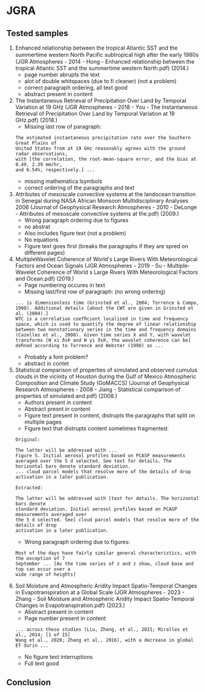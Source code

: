 # JGRA

## Tested samples

1. Enhanced relationship between the tropical Atlantic SST and the summertime western North Paciﬁc subtropical high after the early 1980s (JGR Atmospheres - 2014 - Hong - Enhanced relationship between the tropical Atlantic SST and the summertime western North.pdf) (2014.)
    - page number abrupts the text
    - alot of double whitspaces (due to fi cleaner) (not a problem)
    - correct paragraph ordering, all text good
    - abstract present in content 
2. The Instantaneous Retrieval of Precipitation Over Land by Temporal Variation at 19 GHz (JGR Atmospheres - 2018 - You - The Instantaneous Retrieval of Precipitation Over Land by Temporal Variation at 19 GHz.pdf) (2018.)
    - Missing last row of paragraph:
    ```
    The estimated instantaneous precipitation rate over the Southern Great Plains of
    United States from at 19 GHz reasonably agrees with the ground radar observations,
    with [the correlation, the root-mean-square error, and the bias at 0.49, 2.39 mm/hr, 
    and 6.54%, respectively.] ...
    ```
    - missing mathematica lsymbols
    - correct ordering of the paragraphs and text
3. Attributes of mesoscale convective systems at the landocean transition in Senegal during NASA African Monsoon Multidisciplinary Analyses 2006 (Journal of Geophysical Research Atmospheres - 2010 - DeLonge - Attributes of mesoscale convective systems at the.pdf) (2009.)
    - Wrong paragraph ordering due to figures
    - no abstrat
    - Also includes figure text (not a problem)
    - No equations 
    - Figure text goes first (breaks the paragraphs if they are spred on different pages)
4. MultipleWavelet Coherence of World's Large Rivers With Meteorological Factors and Ocean Signals (JGR Atmospheres - 2019 - Su - Multiple‐Wavelet Coherence of World s Large Rivers With Meteorological Factors and Ocean.pdf) (2019.)
    - Page numbering occures in text
    - Missing last/first row of paragraph: (no wrong ordering)
    ``` 
    ... is dimensionless time (Grinsted et al., 2004; Torrence & Compo, 1998). Additional details [about the CWT are given in Grinsted et al. (2004).]
    WTC is a correlation coefﬁcient localized in time and frequency space, which is used to quantify the degree of linear relationship between two nonstationary series in the time and frequency domains (Cazelles et al., 2008). Given time series X and Y, with wavelet transforms [W xi ðsÞ and W yi ðsÞ, the wavelet coherence can be] deﬁned according to Torrence and Webster (1998) as ...
    ```
      - Probably a font problem?
    - abstract in contet
5. Statistical comparison of properties of simulated and observed cumulus clouds in the vicinity of Houston during the Gulf of Mexico Atmospheric Composition and Climate Study (GoMACCS) (Journal of Geophysical Research Atmospheres - 2008 - Jiang - Statistical comparison of properties of simulated and.pdf) (2008.)
   - Authors present in content
   - Abstract presnt in content
   - Figure text present in content, distrupts the paragraphs that split on multiple pages
   - Figure text that distrupts content sometimes fragmented:
    ```
    Original:

    The latter will be addressed with ...
    Figure 5. Initial aerosol profiles based on PCASP measurements averaged over the 5 d selected. See text for details. The horizontal bars denote standard deviation.
    ... cloud parcel models that resolve more of the details of drop 
    activation in a later publication.

    Extracted:

    The latter will be addressed with [text for details. The horizontal bars denote 
    standard deviation. Initial aerosol profiles based on PCASP measurements averaged over 
    the 5 d selected. See] cloud parcel models that resolve more of the details of drop 
    activation in a later publication.
    
    ```
    - Wrong paragraph ordering due to figures:
    ```
    Most of the days have fairly similar general characteristics, with the exception of 7 
    September ... [As the time series of z and z show, cloud base and top can occur over a 
    wide range of heights]
    ```
6. Soil Moisture and Atmospheric Aridity Impact Spatio-Temporal Changes in Evapotranspiration at a Global Scale (JGR Atmospheres - 2023 - Zhang - Soil Moisture and Atmospheric Aridity Impact Spatio‐Temporal Changes in Evapotranspiration.pdf) (2023.)
    - Abstract present in content
    - Page number present in content
    ```
    ... across these studies (Liu, Zhang, et al., 2021; Miralles et al., 2014; [1 of 15] 
    Wang et al., 2020; Zhang et al., 2016), with a decrease in global ET durin ...
    ```
    - No figure text interruptions
    - Full text good


## Conclusion